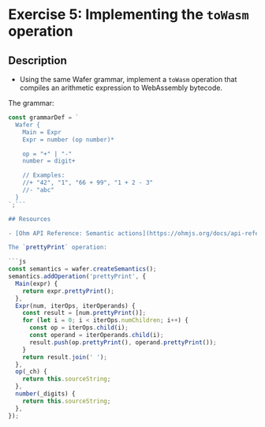 # Exercise 5: Implementing the `toWasm` operation

## Description

- Using the same Wafer grammar, implement a `toWasm` operation that compiles an arithmetic expression to WebAssembly bytecode.

The grammar:

```js
const grammarDef = `
  Wafer {
    Main = Expr
    Expr = number (op number)*

    op = "+" | "-"
    number = digit+

    // Examples:
    //+ "42", "1", "66 + 99", "1 + 2 - 3"
    //- "abc"
  }
`;```

## Resources

- [Ohm API Reference: Semantic actions](https://ohmjs.org/docs/api-reference#semantic-actions)

The `prettyPrint` operation:

```js
const semantics = wafer.createSemantics();
semantics.addOperation('prettyPrint', {
  Main(expr) {
    return expr.prettyPrint();
  },
  Expr(num, iterOps, iterOperands) {
    const result = [num.prettyPrint()];
    for (let i = 0; i < iterOps.numChildren; i++) {
      const op = iterOps.child(i);
      const operand = iterOperands.child(i);
      result.push(op.prettyPrint(), operand.prettyPrint());
    }
    return result.join(' ');
  },
  op(_ch) {
    return this.sourceString;
  },
  number(_digits) {
    return this.sourceString;
  },
});
```
